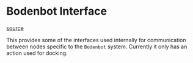 # Bodenbot Interface

[source](https://github.com/team19-haql/haql-rover/tree/main/boden_interfaces)

This provides some of the interfaces used internally for communication between nodes specific to the `Bodenbot` system. Currently it only has an action used for docking. 